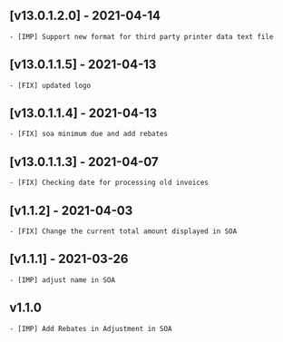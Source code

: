 ## [v13.0.1.2.0] - 2021-04-14
    - [IMP] Support new format for third party printer data text file

## [v13.0.1.1.5] - 2021-04-13
    - [FIX] updated logo

## [v13.0.1.1.4] - 2021-04-13
    - [FIX] soa minimum due and add rebates

## [v13.0.1.1.3] - 2021-04-07
    - [FIX] Checking date for processing old invoices

## [v1.1.2] - 2021-04-03
    - [FIX] Change the current total amount displayed in SOA

## [v1.1.1] - 2021-03-26
    - [IMP] adjust name in SOA

## v1.1.0
    - [IMP] Add Rebates in Adjustment in SOA
